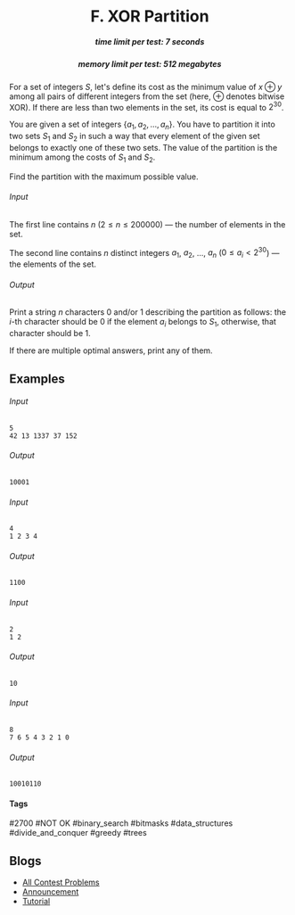 <h1 style='text-align: center;'> F. XOR Partition</h1>

<h5 style='text-align: center;'>time limit per test: 7 seconds</h5>
<h5 style='text-align: center;'>memory limit per test: 512 megabytes</h5>

For a set of integers $S$, let's define its cost as the minimum value of $x \oplus y$ among all pairs of different integers from the set (here, $\oplus$ denotes bitwise XOR). If there are less than two elements in the set, its cost is equal to $2^{30}$.

You are given a set of integers $\{a_1, a_2, \dots, a_n\}$. You have to partition it into two sets $S_1$ and $S_2$ in such a way that every element of the given set belongs to exactly one of these two sets. The value of the partition is the minimum among the costs of $S_1$ and $S_2$.

Find the partition with the maximum possible value.

###### Input

The first line contains $n$ ($2 \le n \le 200000$) — the number of elements in the set.

The second line contains $n$ distinct integers $a_1$, $a_2$, ..., $a_n$ ($0 \le a_i < 2^{30}$) — the elements of the set.

###### Output

Print a string $n$ characters 0 and/or 1 describing the partition as follows: the $i$-th character should be 0 if the element $a_i$ belongs to $S_1$, otherwise, that character should be 1.

If there are multiple optimal answers, print any of them.

## Examples

###### Input


```text
5  
42 13 1337 37 152  

```
###### Output


```text
10001  

```
###### Input


```text
4  
1 2 3 4  

```
###### Output


```text
1100  

```
###### Input


```text
2  
1 2  

```
###### Output


```text
10  

```
###### Input


```text
8  
7 6 5 4 3 2 1 0  

```
###### Output


```text
10010110  

```


#### Tags 

#2700 #NOT OK #binary_search #bitmasks #data_structures #divide_and_conquer #greedy #trees 

## Blogs
- [All Contest Problems](../Educational_Codeforces_Round_152_(Rated_for_Div._2).md)
- [Announcement](../blogs/Announcement.md)
- [Tutorial](../blogs/Tutorial.md)

